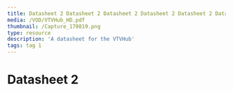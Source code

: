 ```yaml
---
title: Datasheet 2 Datasheet 2 Datasheet 2 Datasheet 2 Datasheet 2 Datasheet 2 Datasheet 2 Datasheet 2
media: /VOD/VTVHub_HD.pdf
thumbnail: /Capture_170819.png
type: resource
description: 'A datasheet for the VTVHub'
tags: tag 1
---
```

# Datasheet 2
